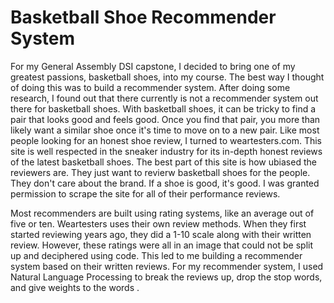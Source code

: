 # Basketball Shoe Recommender System

  For my General Assembly DSI capstone, I decided to bring one of my greatest passions, basketball shoes, into my course. The best way I thought of doing this was to build a recommender system. After doing some research, I found out that there currently is not a recommender system out there for basketball shoes. With basketball shoes, it can be tricky to find a pair that looks good and feels good. Once you find that pair, you more than likely want a similar shoe once it's time to move on to a new pair. Like most people looking for an honest shoe review, I turned to weartesters.com. This site is well respected in the sneaker industry for its in-depth honest reviews of the latest basketball shoes. The best part of this site is how ubiased the reviewers are. They just want to revierw basketball shoes for the people. They don't care about the brand. If a shoe is good, it's good. I was granted permission to scrape the site for all of their performance reviews.
  
  Most recommenders are built using rating systems, like an average out of five or ten. Weartesters uses their own review methods. When they first started reviewing years ago, they did a 1-10 scale along with their written review. However, these ratings were all in an image that could not be split up and deciphered using code. This led to me building a recommender system based on their written reviews.  For my recommender system, I used Natural Language Processing to break the reviews up, drop the stop words, and give weights to the words .
  
  
